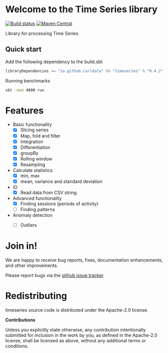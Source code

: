 # Welcome to the Time Series library

[![Build status](https://travis-ci.org/carldata/timeseries.svg?branch=master)](https://travis-ci.org/carldata/timeseries)
[![Maven Central](https://maven-badges.herokuapp.com/maven-central/io.github.carldata/timeseries_2.12/badge.svg)](https://maven-badges.herokuapp.com/maven-central/io.github.carldata/timeseries_2.12)

Library for processing Time Series.


## Quick start
 
 Add the following dependency to the build.sbt
 ```scala
 libraryDependencies += "io.github.carldata" %% "timeseries" % "0.4.2"
 ```

Running benchmarks
```bash
sbt -mem 4000 run
```

# Features

  * Basic functionality
    * [x] Slicing series
    * [x] Map, fold and filter
    * [x] Integration
    * [x] Differentiation
    * [x] groupBy
    * [x] Rolling window
    * [x] Resampling 
  * Calculate statistics
    * [x] min, max
    * [x] mean, variance and standard deviation
  * IO
    * [x] Read data from CSV string
  * Advanced functionality
    * [x] Finding sessions (periods of activity)
    * [ ] Finding patterns
  * Anomaly detection
    * [ ] Outliers



# Join in!

We are happy to receive bug reports, fixes, documentation enhancements,
and other improvements.

Please report bugs via the
[github issue tracker](http://github.com/carl/timeseries/issues).



# Redistributing

timeseries source code is distributed under the Apache-2.0 license.

**Contributions**

Unless you explicitly state otherwise, any contribution intentionally submitted
for inclusion in the work by you, as defined in the Apache-2.0 license, shall be
licensed as above, without any additional terms or conditions.

